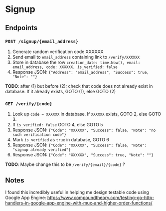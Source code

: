 # Signup

## Endpoints

### `POST /signup/{email_address}`

1. Generate random verification code XXXXXX
2. Send email to `email_address` containing link to `/verify/XXXXXX`
3. Store in database the row `creation_date: time.Now(), email: email_address, code: XXXXXX, is_verified: false`
4. Response JSON: `{"Address": "email_address", "Success": true, "Note": ""}`

**TODO**: after (1) but before (2): check that code does not already exist in database. If it already exists, GOTO (1), else GOTO (2)

### `GET /verify/{code}`

1. Look up `code = XXXXXX` in database. If `XXXXXX` exists, GOTO 2, else GOTO 3.
2. If `is_verified: false` GOTO 4, else GOTO 5
3. Response JSON: `{"Code": "XXXXXX", "Success": false, "Note": "no such verification code"}`
4. Mark `is_verified` as `true` in database, GOTO 6
5. Response JSON: `{"Code": "XXXXXX", "Success": false, "Note": "signup already verified"}`
6. Response JSON: `{"Code": "XXXXXX", "Success": true, "Note": ""}`

**TODO**: Maybe change this to be `/verify/{email}/{code}` ? 

## Notes

I found this incredibly useful in helping me design testable code using Google App Engine: https://www.compoundtheory.com/testing-go-http-handlers-in-google-app-engine-with-mux-and-higher-order-functions/
